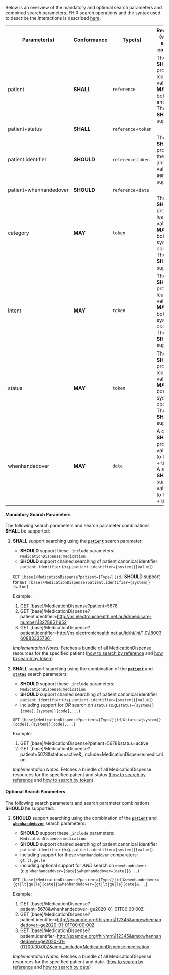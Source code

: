 Below is an overview of the mandatory and optional search parameters and combined search parameters. FHIR search operations and the syntax used to describe the interactions is described <a href="http://hl7.org/fhir/R4/search.html">here</a>.

<table class="list">
<tbody>
  <tr>
    <th>Parameter(s)</th>
    <th>Conformance</th>
    <th>Type(s)</th>
    <th>Requirements (when used alone or in combination)</th>
  </tr>
  <tr>
        <td>patient</td>
        <td><b>SHALL</b></td>
        <td><code>reference</code></td>
        <td>The client <b>SHALL</b> provide at least an id value and <b>MAY</b> provide both the Type and id values. The server <b>SHALL</b> support both.</td>
  </tr>
  <tr>
        <td>patient+status</td>
        <td><b>SHALL</b></td>
        <td><code>reference</code>+<code>token</code></td>
        <td></td>
  </tr>
  <tr>
        <td>patient.identifier</td>
        <td><b>SHOULD</b></td>
        <td><code>reference</code>.<code>token</code></td>
        <td>The client <b>SHALL</b> provide both the system and code values. The server <b>SHALL</b> support both.</td>
  </tr>
  <tr>
        <td>patient+whenhandedover</td>
        <td><b>SHOULD</b></td>
        <td><code>reference</code>+<code>date</code></td>
        <td></td>
  </tr>
  <tr>
        <td>category</td>
        <td><b>MAY</b></td>
        <td><code>token</code></td>
        <td>The client <b>SHALL</b> provide at least a code value and <b>MAY</b> provide both the system and code values. The server <b>SHALL</b> support both.</td>
  </tr>
   
  <tr>
        <td>intent</td>
        <td><b>MAY</b></td>
        <td><code>token</code></td>
        <td>The client <b>SHALL</b> provide at least a code value and <b>MAY</b> provide both the system and code values. The server <b>SHALL</b> support both.</td>
  </tr>
  <tr>
        <td>status</td>
        <td><b>MAY</b></td>
        <td><code>token</code></td>
        <td>The client <b>SHALL</b> provide at least a code value and <b>MAY</b> provide both the system and code values. The server <b>SHALL</b> support both.</td>
  </tr>
  <tr>
        <td>whenhandedover</td>
        <td><b>MAY</b></td>
        <td><code>date</code></td>
        <td>A client <b>SHALL</b> provide a value precise to the second + time offset. A server <b>SHALL</b> support a value precise to the second + time offset.</td>
  </tr>
 </tbody>
</table>


#### Mandatory Search Parameters

The following search parameters and search parameter combinations **SHALL** be supported:

1. **SHALL** support searching using the **[`patient`](https://hl7.org/fhir/R4/medicationdispense.html.html#search)** search parameter:
    - **SHOULD** support these `_include` parameters: `MedicationDispense:medication`
    - **SHOULD** support chained searching of patient canonical identifier `patient.identifier` (e.g. `patient.identifier={system|}[value]`)

    `GET [base]/MedicationDispense?patient={Type/}[id]`
    **SHOULD** support for `GET [base]/MedicationDispense?patient.identifier={system|}[value]`

    Example:
    
      1. GET [base]/MedicationDispense?patient=5678
      1. GET [base]/MedicationDispense?patient.identifier=http://ns.electronichealth.net.au/id/medicare-number\|32788511952
      1. GET [base]/MedicationDispense?patient.identifier=http://ns.electronichealth.net.au/id/hi/ihi/1.0\|8003608833357361 

    *Implementation Notes:* Fetches a bundle of all MedicationDispense resources for the specified patient ([how to search by reference](http://hl7.org/fhir/R4/search.html#reference) and [how to search by token](http://hl7.org/fhir/R4/search.html#token))

1. **SHALL** support searching using the combination of the **[`patient`](https://hl7.org/fhir/R4/medicationdispense.html.html#search)** and **[`status`](https://hl7.org/fhir/R4/medicationdispense.html.html#search)** search parameters:
    - **SHOULD** support these `_include` parameters: `MedicationDispense:medication`
    - **SHOULD** support chained searching of patient canonical identifier `patient.identifier` (e.g. `patient.identifier={system|}[value]`)
    - including support for *OR* search on `status` (e.g.`status={system|}[code],{system|}[code],...`)

    `GET [base]/MedicationDispense?patient={Type/}[id]&status={system|}[code]{,{system|}[code],...}`

    Example:
    
      1. GET [base]/MedicationDispense?patient=5678&amp;status=active
      1. GET [base]/MedicationDispense?patient=5678&amp;status=active&amp;_include=MedicationDispense:medication

    *Implementation Notes:* Fetches a bundle of all MedicationDispense resources for the specified patient and status ([how to search by reference](http://hl7.org/fhir/R4/search.html#reference) and [how to search by token](http://hl7.org/fhir/R4/search.html#token))


#### Optional Search Parameters

The following search parameters and search parameter combinations **SHOULD** be supported:

1. **SHOULD** support searching using the combination of the **[`patient`](https://hl7.org/fhir/R4/medicationdispense.html.html#search)** and **[`whenhandedover`](https://hl7.org/fhir/R4/medicationdispense.html.html#search)** search parameters:
    - **SHOULD** support these `_include` parameters: `MedicationDispense:medication`
    - **SHOULD** support chained searching of patient canonical identifier `patient.identifier` (e.g. `patient.identifier={system|}[value]`)
    - including support for these `whenhandedover` comparators: `gt,lt,ge,le`
    - including optional support for *AND* search on `whenhandedover` (e.g.`whenhandedover=[date]&whenhandedover=[date]]&...`)

    `GET [base]/MedicationDispense?patient={Type/}[id]&whenhandedover={gt|lt|ge|le}[date]{&whenhandedover={gt|lt|ge|le}[date]&...}`

    Example:
    
      1. GET [base]/MedicationDispense?patient=5678&amp;whenhandedover=ge2020-01-01T00:00:00Z
      1. GET [base]/MedicationDispense?patient.identifier=http://example.org/fhir/mrn\|12345&amp;whenhandedover=ge2020-01-01T00:00:00Z
      1. GET [base]/MedicationDispense?patient.identifier=http://example.org/fhir/mrn\|12345&amp;whenhandedover=ge2020-01-01T00:00:00Z&amp;_include=MedicationDispense:medication

    *Implementation Notes:* Fetches a bundle of all MedicationDispense resources for the specified patient and date. ([how to search by reference](http://hl7.org/fhir/R4/search.html#reference) and [how to search by date](http://hl7.org/fhir/R4/search.html#date))

